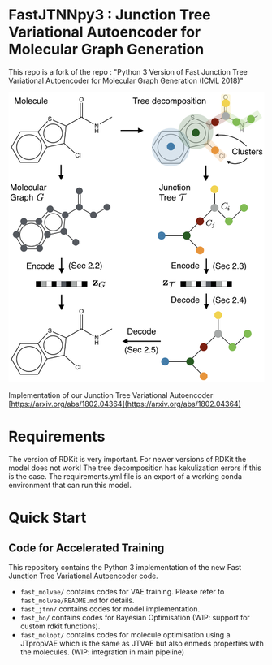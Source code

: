 # FastJTNNpy3 : Junction Tree Variational Autoencoder for Molecular Graph Generation

This repo is a fork of the repo : "Python 3 Version of Fast Junction Tree Variational Autoencoder for Molecular Graph Generation (ICML 2018)"


<img src="https://github.com/Bibyutatsu/FastJTNNpy3/blob/master/Old/paradigm.png" width="600">

Implementation of our Junction Tree Variational Autoencoder [https://arxiv.org/abs/1802.04364](https://arxiv.org/abs/1802.04364)

# Requirements
The version of RDKit is very important. For newer versions of RDKit the model does not work!
The tree decomposition has kekulization errors if this is the case.
The requirements.yml file is an export of a working conda environment that can run this model.

# Quick Start

## Code for Accelerated Training
This repository contains the Python 3 implementation of the new Fast Junction Tree Variational Autoencoder code.

* `fast_molvae/` contains codes for VAE training. Please refer to `fast_molvae/README.md` for details.
* `fast_jtnn/` contains codes for model implementation.
* `fast_bo/` contains codes for Bayesian Optimisation (WIP: support for custom rdkit functions).
* `fast_molopt/` contains codes for molecule optimisation using a JTpropVAE which is the same as JTVAE but also enmeds properties with the molecules. (WIP: integration in main pipeline)

